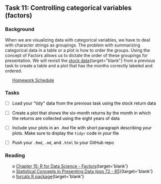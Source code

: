 





## Task 11: Controlling categorical variables (factors) 
### Background 

When we are visualizing data with categorical variables, we have to deal with character strings as groupings. The problem with summarizing categorical data in a table or a plot is how to order the groups.  Using the concept of Factors allows us to dictate the order of these groupings for presentation. We will revisit the [stock data](https://github.com/byuistats/data/tree/master/Dart_Expert_Dow_6month_anova){target="blank"} from a previous task to create a table and a plot that has the months correctly labeled and ordered.

 * [Homework Schedule](../homework_schedule.html)




### Tasks


<style>
ul {
   color: black;
   list-style-type: none;
   list-style-position: outside;

}

</style>


* [ ] Load your "tidy" data from the previous task using the stock return data
* [ ] Create a plot that shows the six-month returns by the month in which the returns are collected using the eight years of data
* [ ] Include your plots in an `.Rmd` file with short paragraph describing your plots. Make sure to display the `tidyr` code in your file
* [ ] Push your `.Rmd`, `.md`, and `.html` to your GitHub repo


### Reading

* o [Chapter 15: R for Data Science - Factors](http://r4ds.had.co.nz/factors.html){target='blank'}
* o [Statistical Concepts in Presenting Data (pgs 72 - 85)](http://biostat.mc.vanderbilt.edu/wiki/pub/Main/RafeDonahue/fscipdpfcbg_currentversion.pdf){target='blank'}
* o [forcats R package](http://stat545.com/block029_factors.html){target='blank'}

